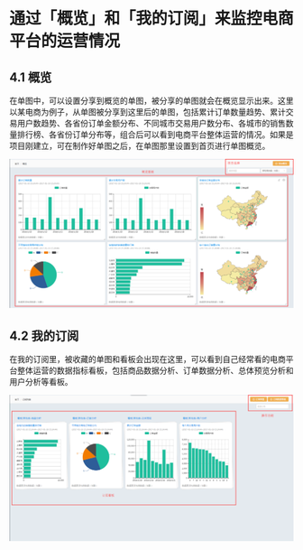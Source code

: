# 通过「概览」和「我的订阅」来监控电商平台的运营情况

## 4.1 概览

在单图中，可以设置分享到概览的单图，被分享的单图就会在概览显示出来。这里以某电商为例子，从单图被分享到这里后的单图，包括累计订单数量趋势、累计交易用户数趋势、各省份订单金额分布、不同城市交易用户数分布、各城市的销售数量排行榜、各省份订单分布等，组合后可以看到电商平台整体运营的情况。如果是项目刚建立，可在制作好单图之后，在单图那里设置到首页进行单图概览。

![](/assets/kssy/9.png)

## 4.2 我的订阅

在我的订阅里，被收藏的单图和看板会出现在这里，可以看到自己经常看的电商平台整体运营的数据指标看板，包括商品数据分析、订单数据分析、总体预览分析和用户分析等看板。

![](/assets/kssy/10.png)

